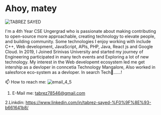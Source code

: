<h1>Ahoy, matey</h1>

![TABREZ SAYED](https://user-images.githubusercontent.com/114156392/201528228-628ea20e-e6aa-4159-a262-f588bd5aaa4a.png)


I'm a 4th Year CSE Ungergrad who is passionate about making contributing to open-source more approachable, creating technology to elevate people, and building community. Some technologies I enjoy working with include C++, Web development, JavaScript, APIs, PHP, Java, React js and Google Cloud. In 2019, I Joined Srinivas University and started my journey of Engineering participated in many tech events and Exploring a lot of new technology. My interest in the Web developemt ecosystem led me get intership as a devloper in conncetia Technology Mangalore, Also worked in salesforce eco-system as a devloper.
In search Tech🌌......!

📫 How to reach me:
![email_4_5](https://user-images.githubusercontent.com/114156392/201528605-41826735-01dd-4f30-b510-c6e7e5280762.png)
  
  1. E-Mail me: tabrez78546@gmail.com
  
  2.Linkdin: https://www.linkedin.com/in/tabrez-sayed-%F0%9F%8E%93-b661641b8/
                                                                                                                   



